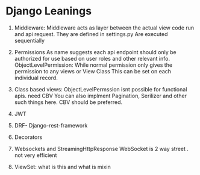 # Django Leanings

1. Middleware:
    Middleware acts as layer between the actual view code run and api request.
    They are defined in settings.py
    Are executed sequentially

2. Permissions
    As name suggests each api endpoint should only be authorized for use based on user roles and other relevant info.
    ObjectLevelPermission: 
        While normal permission only gives the permission to any views or View Class
        This can be set on each individual record.


3. Class based views:
    ObjectLevelPermssion isnt possible for functional apis. need CBV
    You can also implment Pagination, Serilizer and other such things here.
    CBV should be preferred.


4. JWT

5. DRF- Django-rest-framework

6. Decorators

7. Websockets and StreamingHttpResponse
    WebSocket is 2 way street . not very efficient

8. ViewSet:
    what is this and what is mixin